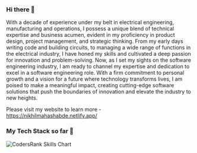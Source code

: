 ### Hi there 👋

With a decade of experience under my belt in electrical engineering, manufacturing and operations, I possess a unique blend of technical expertise and business acumen, evident in my proficiency in product design, project management, and strategic thinking. From my early days writing code and building circuits, to managing a wide range of functions in the electrical industry, I have honed my skills and cultivated a deep passion for innovation and problem-solving. Now, as I set my sights on the software engineering industry, I am ready to channel my expertise and dedication to excel in a software engineering role. With a firm commitment to personal growth and a vision for a future where technology transforms lives, I am poised to make a meaningful impact, creating cutting-edge software solutions that push the boundaries of innovation and elevate the industry to new heights.


Please visit my website to learn more - https://nikhilmahashabde.netlify.app/

### My Tech Stack so far 👋
![CodersRank Skills Chart](https://cr-skills-chart-widget.azurewebsites.net/api/api?username=nikhilmahashabde&skills=JavaScript,Python,TypeScript,C%23,C,HTML,Java,SCSS,CSS,C%2B%2B,HTML%2BRazor)



<!--
**NikhilMahashabde/NikhilMahashabde** is a ✨ _special_ ✨ repository because its `README.md` (this file) appears on your GitHub profile.


